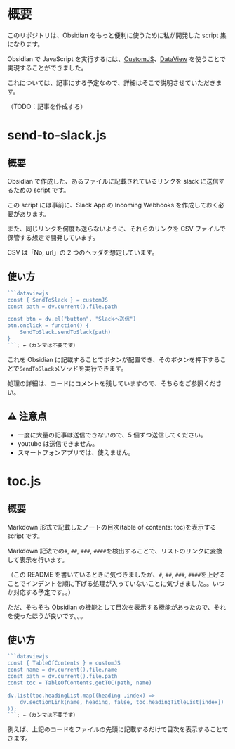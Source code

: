 ﻿# 概要

このリポジトリは、Obsidian をもっと便利に使うために私が開発した script 集になります。

Obsidian で JavaScript を実行するには、[CustomJS](https://github.com/saml-dev/obsidian-custom-js)、[DataView](https://github.com/blacksmithgu/obsidian-dataview) を使うことで実現することができました。

これについては、記事にする予定なので、詳細はそこで説明させていただきます。

（TODO：記事を作成する）

# send-to-slack.js

## 概要

Obsidian で作成した、あるファイルに記載されているリンクを slack に送信するための script です。

この script には事前に、Slack App の Incoming Webhooks を作成しておく必要があります。

また、同じリンクを何度も送らないように、それらのリンクを CSV ファイルで保管する想定で開発しています。

CSV は「No, url」の 2 つのヘッダを想定しています。

## 使い方

````javascript
```dataviewjs
const { SendToSlack } = customJS
const path = dv.current().file.path

const btn = dv.el("button", "Slackへ送信")
btn.onclick = function() {
	SendToSlack.sendToSlack(path)
}
```; ←（カンマは不要です）
````

これを Obsidian に記載することでボタンが配置でき、そのボタンを押下することで`SendToSlack`メソッドを実行できます。

処理の詳細は、コードにコメントを残していますので、そちらをご参照ください。

## ⚠️ 注意点

- 一度に大量の記事は送信できないので、5 個ずつ送信してください。
- youtube は送信できません。
- スマートフォンアプリでは、使えません。

# toc.js

## 概要

Markdown 形式で記載したノートの目次(table of contents: toc)を表示する script です。

Markdown 記法での`#`, `##`, `###`, `####`を検出することで、リストのリンクに変換して表示を行います。

（この README を書いているときに気づきましたが、`#`, `##`, `###`, `####`を上げることでインデントを順に下げる処理が入っていないことに気づきました。。いつか対応する予定です。。）

ただ、そもそも Obsidian の機能として目次を表示する機能があったので、それを使ったほうが良いです。。。

## 使い方

````javascript
```dataviewjs
const { TableOfContents } = customJS
const name = dv.current().file.name
const path = dv.current().file.path
const toc = TableOfContents.getTOC(path, name)

dv.list(toc.headingList.map((heading ,index) =>
    dv.sectionLink(name, heading, false, toc.headingTitleList[index])
));
```; ←（カンマは不要です）
````

例えば、上記のコードをファイルの先頭に記載するだけで目次を表示することできます。

